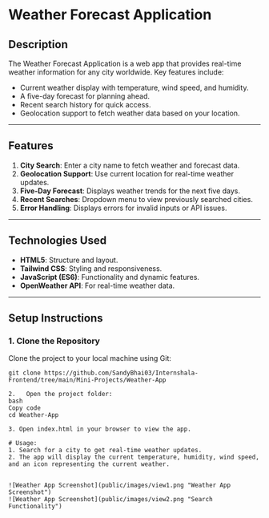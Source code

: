 # **Weather Forecast Application**

## **Description**
The Weather Forecast Application is a web app that provides real-time weather information for any city worldwide. Key features include:
- Current weather display with temperature, wind speed, and humidity.
- A five-day forecast for planning ahead.
- Recent search history for quick access.
- Geolocation support to fetch weather data based on your location.

---

## **Features**
1. **City Search**: Enter a city name to fetch weather and forecast data.
2. **Geolocation Support**: Use current location for real-time weather updates.
3. **Five-Day Forecast**: Displays weather trends for the next five days.
4. **Recent Searches**: Dropdown menu to view previously searched cities.
5. **Error Handling**: Displays errors for invalid inputs or API issues.

---

## **Technologies Used**
- **HTML5**: Structure and layout.
- **Tailwind CSS**: Styling and responsiveness.
- **JavaScript (ES6)**: Functionality and dynamic features.
- **OpenWeather API**: For real-time weather data.

---

## **Setup Instructions**

### **1. Clone the Repository**
Clone the project to your local machine using Git:

```vscode
git clone https://github.com/SandyBhai03/Internshala-Frontend/tree/main/Mini-Projects/Weather-App

2.   Open the project folder:
bash
Copy code
cd Weather-App 

3. Open index.html in your browser to view the app.

# Usage:
1. Search for a city to get real-time weather updates.
2. The app will display the current temperature, humidity, wind speed, and an icon representing the current weather.


![Weather App Screenshot](public/images/view1.png "Weather App Screenshot")
![Weather App Screenshot](public/images/view2.png "Search Functionality")


